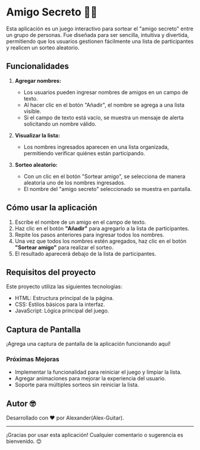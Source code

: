 # Amigo Secreto 🕵️‍♂️

Esta aplicación es un juego interactivo para sortear el "amigo secreto" entre un grupo de personas. Fue diseñada para ser sencilla, intuitiva y divertida, permitiendo que los usuarios gestionen fácilmente una lista de participantes y realicen un sorteo aleatorio.

## Funcionalidades 

1. **Agregar nombres:**
   - Los usuarios pueden ingresar nombres de amigos en un campo de texto.
   - Al hacer clic en el botón "Añadir", el nombre se agrega a una lista visible.
   - Si el campo de texto está vacío, se muestra un mensaje de alerta solicitando un nombre válido.

2. **Visualizar la lista:**
   - Los nombres ingresados aparecen en una lista organizada, permitiendo verificar quiénes están participando.

3. **Sorteo aleatorio:**
   - Con un clic en el botón "Sortear amigo", se selecciona de manera aleatoria uno de los nombres ingresados.
   - El nombre del "amigo secreto" seleccionado se muestra en pantalla.

## Cómo usar la aplicación 

1. Escribe el nombre de un amigo en el campo de texto.
2. Haz clic en el botón **"Añadir"** para agregarlo a la lista de participantes.
3. Repite los pasos anteriores para ingresar todos los nombres.
4. Una vez que todos los nombres estén agregados, haz clic en el botón **"Sortear amigo"** para realizar el sorteo.
5. El resultado aparecerá debajo de la lista de participantes.

## Requisitos del proyecto 

Este proyecto utiliza las siguientes tecnologías:

- HTML: Estructura principal de la página.
- CSS: Estilos básicos para la interfaz.
- JavaScript: Lógica principal del juego.

## Captura de Pantalla 

¡Agrega una captura de pantalla de la aplicación funcionando aquí!



### Próximas Mejoras 

- Implementar la funcionalidad para reiniciar el juego y limpiar la lista.
- Agregar animaciones para mejorar la experiencia del usuario.
- Soporte para múltiples sorteos sin reiniciar la lista.

## Autor 🤓

Desarrollado con ❤️ por Alexander(Alex-Guitar).

---

¡Gracias por usar esta aplicación! Cualquier comentario o sugerencia es bienvenido. 😊
